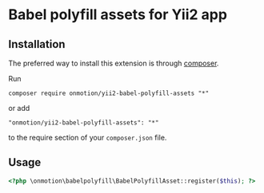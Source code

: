 Babel polyfill assets for Yii2 app
======================================

Installation
------------

The preferred way to install this extension is through [composer](http://getcomposer.org/download/).

Run

```
composer require onmotion/yii2-babel-polyfill-assets "*"
```

or add

```
"onmotion/yii2-babel-polyfill-assets": "*"
```

to the require section of your `composer.json` file.


Usage
-----

```php
<?php \onmotion\babelpolyfill\BabelPolyfillAsset::register($this); ?>
```
